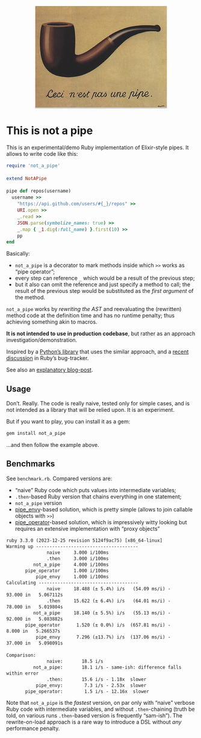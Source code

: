 <p align="center">
  <a href="https://en.wikipedia.org/wiki/The_Treachery_of_Images"><img src="https://github.com/zverok/not_a_pipe/blob/main/img/une_pipe.jpg?raw=true"/></a>
</p>

# This is not a pipe

This is an experimental/demo Ruby implementation of Elixir-style pipes. It allows to write code like this:

```ruby
require 'not_a_pipe'

extend NotAPipe

pipe def repos(username)
  username >>
    "https://api.github.com/users/#{_}/repos" >>
    URI.open >>
    _.read >>
    JSON.parse(symbolize_names: true) >>
    _.map { _1.dig(:full_name) }.first(10) >>
    pp
end
```

Basically:
* `not_a_pipe` is a decorator to mark methods inside which `>>` works as “pipe operator”;
* every step can reference `_` which would be a result of the previous step;
* but it also can omit the reference and just specify a method to call; the result of the previous step would be substituted as the _first argument_ of the method.

`not_a_pipe` works by _rewriting the AST_ and reevaluating the (rewritten) method code at the definition time and has no runtime penalty; thus achieving something akin to macros.

**It is not intended to use in production codebase**, but rather as an approach investigation/demonstration.

Inspired by a [Python’s library](https://github.com/Jordan-Kowal/pipe-operator?tab=readme-ov-file#-elixir-like-implementation) that uses the similar approach, and a [recent discussion](https://bugs.ruby-lang.org/issues/20770#note-34) in Ruby’s bug-tracker.

See also an [explanatory blog-post](https://zverok.space/blog/2024-11-16-elixir-pipes.html).

## Usage

Don’t. Really. The code is really naive, tested only for simple cases, and is not intended as a library that will be relied upon. It is an experiment.

But if you want to play, you can install it as a gem:

```bash
gem install not_a_pipe
```

...and then follow the example above.

## Benchmarks

See `benchmark.rb`. Compared versions are:
* “naive” Ruby code which puts values into intermediate variables;
* `.then`-based Ruby version that chains everything in one statement;
* `not_a_pipe` version
* [pipe_envy](https://github.com/hopsoft/pipe_envy)-based solution, which is pretty simple (allows to join callable objects with `>>`)
* [pipe_operator](https://github.com/LendingHome/pipe_operator)-based solution, which is impressively witty looking but requires an extensive implementation with “proxy objects”

```
ruby 3.3.0 (2023-12-25 revision 5124f9ac75) [x86_64-linux]
Warming up --------------------------------------
               naive     3.000 i/100ms
               .then     3.000 i/100ms
          not_a_pipe     4.000 i/100ms
       pipe_operator     1.000 i/100ms
           pipe_envy     1.000 i/100ms
Calculating -------------------------------------
               naive     18.488 (± 5.4%) i/s   (54.09 ms/i) -     93.000 in   5.067112s
               .then     15.622 (± 6.4%) i/s   (64.01 ms/i) -     78.000 in   5.019804s
          not_a_pipe     18.140 (± 5.5%) i/s   (55.13 ms/i) -     92.000 in   5.083882s
       pipe_operator      1.520 (± 0.0%) i/s  (657.81 ms/i) -      8.000 in   5.266537s
           pipe_envy      7.296 (±13.7%) i/s  (137.06 ms/i) -     37.000 in   5.098091s

Comparison:
               naive:       18.5 i/s
          not_a_pipe:       18.1 i/s - same-ish: difference falls within error
               .then:       15.6 i/s - 1.18x  slower
           pipe_envy:        7.3 i/s - 2.53x  slower
       pipe_operator:        1.5 i/s - 12.16x  slower
```

Note that `not_a_pipe` is the _fastest_ version, on par only with “naive” verbose Ruby code with intermediate variables, and without `.then`-chaining (truth be told, on various runs `.then`-based version is frequently “sam-ish”). The rewrite-on-load approach is a rare way to introduce a DSL without _any_ performance penalty.
